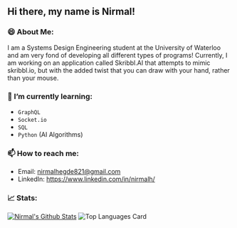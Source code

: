 ## Hi there, my name is Nirmal!

### 😄 About Me:
I am a Systems Design Engineering student at the University of Waterloo and am very fond of developing all different types of programs! Currently, I am working on an application called Skribbl.AI that attempts to mimic skribbl.io, but with the added twist that you can draw with your hand, rather than your mouse.

### 🌱 I’m currently learning:
- ``GraphQL``
- ``Socket.io``
- ``SQL``
- ``Python`` (AI Algorithms)

### 📫 How to reach me:
- Email: nirmalhegde821@gmail.com
- LinkedIn: https://www.linkedin.com/in/nirmalh/

### 📈 Stats:
[![Nirmal's Github Stats](https://github-readme-stats.vercel.app/api?username=nirmalhegde)](https://github.com/anuraghazra/github-readme-stats)
![Top Languages Card](https://github-readme-stats.vercel.app/api/top-langs/?username=NirmalHegde&layout=compact&theme=dark)

